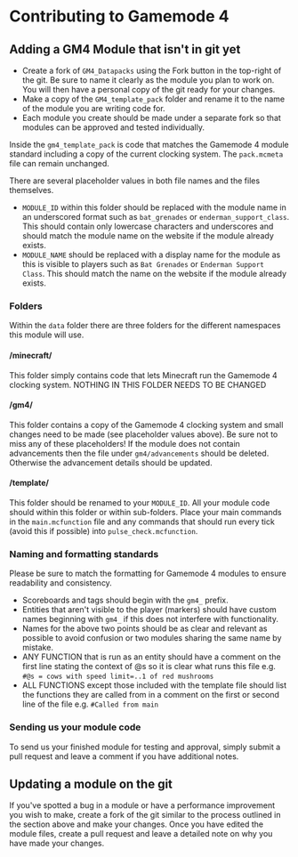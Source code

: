 Contributing to Gamemode 4
==========================

## Adding a GM4 Module that isn't in git yet
- Create a fork of `GM4_Datapacks` using the Fork button in the top-right of the git. Be sure to name it clearly as the module you plan to work on. You will then have a personal copy of the git ready for your changes.
- Make a copy of the `GM4_template_pack` folder and rename it to the name of the module you are writing code for.
- Each module you create should be made under a separate fork so that modules can be approved and tested individually.

Inside the `gm4_template_pack` is code that matches the Gamemode 4 module standard including a copy of the current clocking system. The `pack.mcmeta` file can remain unchanged.

There are several placeholder values in both file names and the files themselves.
- `MODULE_ID` within this folder should be replaced with the module name in an underscored format such as `bat_grenades` or `enderman_support_class`. This should contain only lowercase characters and underscores and should match the module name on the website if the module already exists.
- `MODULE_NAME` should be replaced with a display name for the module as this is visible to players such as `Bat Grenades` or `Enderman Support Class`. This should match the name on the website if the module already exists.

### Folders
Within the `data` folder there are three folders for the different namespaces this module will use.
#### /minecraft/
This folder simply contains code that lets Minecraft run the Gamemode 4 clocking system. NOTHING IN THIS FOLDER NEEDS TO BE CHANGED
#### /gm4/
This folder contains a copy of the Gamemode 4 clocking system and small changes need to be made (see placeholder values above). Be sure not to miss any of these placeholders!
If the module does not contain advancements then the file under `gm4/advancements` should be deleted. Otherwise the advancement details should be updated.

#### /template/
This folder should be renamed to your `MODULE_ID`. All your module code should within this folder or within sub-folders. Place your main commands in the `main.mcfunction` file and any commands that should run every tick (avoid this if possible) into `pulse_check.mcfunction`.

### Naming and formatting standards
Please be sure to match the formatting for Gamemode 4 modules to ensure readability and consistency.

- Scoreboards and tags should begin with the `gm4_` prefix.
- Entities that aren't visible to the player (markers) should have custom names beginning with `gm4_` if this does not interfere with functionality.
- Names for the above two points should be as clear and relevant as possible to avoid confusion or two modules sharing the same name by mistake.
- ANY FUNCTION that is run as an entity should have a comment on the first line stating the context of @s so it is clear what runs this file e.g. `#@s = cows with speed limit=..1 of red mushrooms`
- ALL FUNCTIONS except those included with the template file should list the functions they are called from in a comment on the first or second line of the file e.g. `#Called from main`

### Sending us your module code
To send us your finished module for testing and approval, simply submit a pull request and leave a comment if you have additional notes.

## Updating a module on the git
If you've spotted a bug in a module or have a performance improvement you wish to make, create a fork of the git similar to the process outlined in the section above and make your changes. Once you have edited the module files, create a pull request and leave a detailed note on why you have made your changes.
